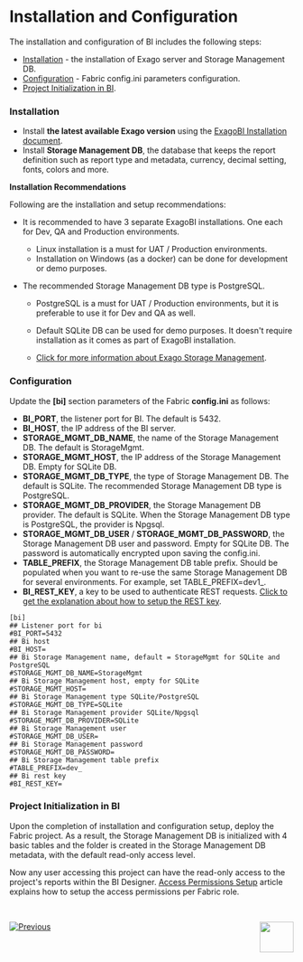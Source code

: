 # Installation and Configuration

The installation and configuration of BI includes the following steps:

- [Installation](01_Installation.md#installation) - the installation of Exago server and Storage Management DB.
- [Configuration](01_Installation.md#configuration) - Fabric config.ini parameters configuration.
- [Project Initialization in BI](01_Installation.md#Project-Initialization-in-BI). 

### Installation

* Install **the latest available Exago version** using the [ExagoBI Installation document](/articles/98_maintenance_and_operational/BI_Installation/01_ExagoBI_Installation.md).
* Install **Storage Management DB**, the database that keeps the report definition such as report type and metadata, currency, decimal setting, fonts, colors and more. 


**Installation Recommendations**

Following are the installation and setup recommendations:

- It is recommended to have 3 separate ExagoBI installations. One each for Dev, QA and Production environments.

  - Linux installation is a must for UAT / Production environments.
  - Installation on Windows (as a docker) can be done for development or demo purposes.

- The recommended Storage Management DB type is PostgreSQL.

  - PostgreSQL is a must for UAT / Production environments, but it is preferable to use it for Dev and QA as well.

  - Default SQLite DB can be used for demo purposes. It doesn't require installation as it comes as part of ExagoBI installation.

  - [Click for more information about Exago Storage Management](https://support.exagoinc.com/hc/en-us/articles/360042587313-Storage-Management-Introduction).

### Configuration

Update the **[bi]** section parameters of the Fabric **config.ini** as follows:

* **BI_PORT**, the listener port for BI. The default is 5432.
* **BI_HOST**, the IP address of the BI server.
* **STORAGE_MGMT_DB_NAME**, the name of the Storage Management DB. The default is StorageMgmt.
* **STORAGE_MGMT_HOST**, the IP address of the Storage Management DB. Empty for SQLite DB.
* **STORAGE_MGMT_DB_TYPE**, the type of Storage Management DB. The default is SQLite. The recommended Storage Management DB type is PostgreSQL.
* **STORAGE_MGMT_DB_PROVIDER**, the Storage Management DB provider. The default is SQLite. When the Storage Management DB type is PostgreSQL, the provider is Npgsql.
* **STORAGE_MGMT_DB_USER** / **STORAGE_MGMT_DB_PASSWORD**, the Storage Management DB user and password. Empty for SQLite DB. The password is automatically encrypted upon saving the config.ini.
* **TABLE_PREFIX**, the Storage Management DB table prefix. Should be populated when you want to re-use the same Storage Management DB for several environments. For example, set TABLE_PREFIX=dev1_.
* **BI_REST_KEY**, a key to be used to authenticate REST requests. [Click to get the explanation about how to setup the REST key](99_bi_admin_config.md#REST-Key-Initialization). 

~~~
[bi]
## Listener port for bi
#BI_PORT=5432
## Bi host
#BI_HOST=
## Bi Storage Management name, default = StorageMgmt for SQLite and PostgreSQL
#STORAGE_MGMT_DB_NAME=StorageMgmt
## Bi Storage Management host, empty for SQLite
#STORAGE_MGMT_HOST=
## Bi Storage Management type SQLite/PostgreSQL
#STORAGE_MGMT_DB_TYPE=SQLite
## Bi Storage Management provider SQLite/Npgsql
#STORAGE_MGMT_DB_PROVIDER=SQLite
## Bi Storage Management user
#STORAGE_MGMT_DB_USER=
## Bi Storage Management password
#STORAGE_MGMT_DB_PASSWORD=
## Bi Storage Management table prefix
#TABLE_PREFIX=dev_
## Bi rest key
#BI_REST_KEY=
~~~
### Project Initialization in BI

Upon the completion of installation and configuration setup, deploy the Fabric project. As a result, the Storage Management DB is initialized with 4 basic tables and the <project name> folder is created in the Storage Management DB metadata, with the default read-only access level.  

Now any user accessing this project can have the read-only access to the project's reports within the BI Designer. [Access Permissions Setup](02_Permissions_Setup.md) article explains how to setup the access permissions per Fabric role. 

​

[![Previous](/articles/images/Previous.png)](00_BI_user_guide_overview.md)[<img align="right" width="60" height="54" src="/articles/images/Next.png">](02_Permissions_Setup.md) 



